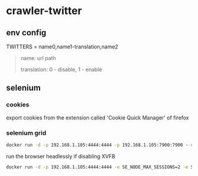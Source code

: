 # crawler-twitter

## env config

TWITTERS = name0,name1-translation,name2

> name: url path
>
> translation: 0 - disable, 1 - enable

## selenium

### cookies

export cookies from the extension called 'Cookie Quick Manager' of firefox

### selenium grid

```cmd
docker run -d -p 192.168.1.105:4444:4444 -p 192.168.1.105:7900:7900 --name selenium-chrome --shm-size="2g" selenium/standalone-chrome:4.3.0-20220706
```

run the browser headlessly if disabling XVFB

```cmd
docker run -d -p 192.168.1.105:4444:4444 -e SE_NODE_MAX_SESSIONS=2 -e START_XVFB=false -e SE_START_XVFB=false --name selenium-chrome-headless --shm-size="2g" selenium/standalone-chrome:4.3.0-20220706
```
